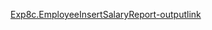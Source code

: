 [Exp8c.EmployeeInsertSalaryReport-outputlink](https://github.com/Divyaprabhu784/Divya-4AL22CS040--Java/blob/main/Exp8c.EmployeeInsertSalaryReport/8c.InsertEmployee.png)
